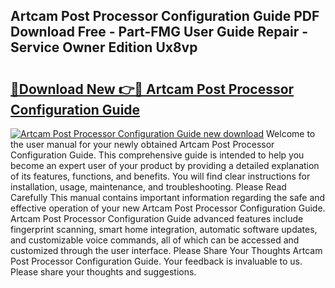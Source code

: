 ## Artcam Post Processor Configuration Guide PDF Download Free - Part-FMG User Guide Repair - Service Owner Edition Ux8vp

# <h2><a href="http://bc84257.oget.top/?id=Artcam+Post+Processor+Configuration+Guide">🔗Download New 👉🔴 Artcam Post Processor Configuration Guide</a></h2>

[![Artcam Post Processor Configuration Guide new download](https://i.imgur.com/5g1atiW.png)](http://bc84257.oget.top/?id=Artcam+Post+Processor+Configuration+Guide)
Welcome to the user manual for your newly obtained Artcam Post Processor Configuration Guide. This comprehensive guide is intended to help you become an expert user of your product by providing a detailed explanation of its features, functions, and benefits. You will find clear instructions for installation, usage, maintenance, and troubleshooting. Please Read Carefully This manual contains important information regarding the safe and effective operation of your new Artcam Post Processor Configuration Guide. Artcam Post Processor Configuration Guide advanced features include fingerprint scanning, smart home integration, automatic software updates, and customizable voice commands, all of which can be accessed and customized through the user interface. Please Share Your Thoughts Artcam Post Processor Configuration Guide. Your feedback is invaluable to us. Please share your thoughts and suggestions.
